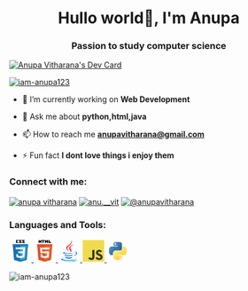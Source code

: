 <h1 align="center">Hullo world👋, I'm Anupa</h1>
<h3 align="center">Passion to study computer science</h3>
<a href="https://app.daily.dev/aaxell123"><img src="https://api.daily.dev/devcards/v2/KXMxpoaykGoeDkEutAuCe.png?r=gwk&type=default" width="356" alt="Anupa Vitharana's Dev Card"/></a>

<p align="left"> <a href="https://github.com/ryo-ma/github-profile-trophy"><img src="https://github-profile-trophy.vercel.app/?username=iam-anupa123" alt="iam-anupa123" /></a> </p>

- 🔭 I’m currently working on **Web Development**

- 💬 Ask me about **python,html,java**

- 📫 How to reach me **anupavitharana@gmail.com**

- ⚡ Fun fact **I dont love things i enjoy them**

<h3 align="left">Connect with me:</h3>
<p align="left">
<a href="https://linkedin.com/in/anupa vitharana" target="blank"><img align="center" src="https://raw.githubusercontent.com/rahuldkjain/github-profile-readme-generator/master/src/images/icons/Social/linked-in-alt.svg" alt="anupa vitharana" height="30" width="40" /></a>
<a href="https://instagram.com/anu.__vit" target="blank"><img align="center" src="https://raw.githubusercontent.com/rahuldkjain/github-profile-readme-generator/master/src/images/icons/Social/instagram.svg" alt="anu.__vit" height="30" width="40" /></a>
<a href="https://www.hackerrank.com/@anupavitharana" target="blank"><img align="center" src="https://raw.githubusercontent.com/rahuldkjain/github-profile-readme-generator/master/src/images/icons/Social/hackerrank.svg" alt="@anupavitharana" height="30" width="40" /></a>
</p>

<h3 align="left">Languages and Tools:</h3>
<p align="left"> <a href="https://www.w3schools.com/css/" target="_blank" rel="noreferrer"> <img src="https://raw.githubusercontent.com/devicons/devicon/master/icons/css3/css3-original-wordmark.svg" alt="css3" width="40" height="40"/> </a> <a href="https://www.w3.org/html/" target="_blank" rel="noreferrer"> <img src="https://raw.githubusercontent.com/devicons/devicon/master/icons/html5/html5-original-wordmark.svg" alt="html5" width="40" height="40"/> </a> <a href="https://www.java.com" target="_blank" rel="noreferrer"> <img src="https://raw.githubusercontent.com/devicons/devicon/master/icons/java/java-original.svg" alt="java" width="40" height="40"/> </a> <a href="https://developer.mozilla.org/en-US/docs/Web/JavaScript" target="_blank" rel="noreferrer"> <img src="https://raw.githubusercontent.com/devicons/devicon/master/icons/javascript/javascript-original.svg" alt="javascript" width="40" height="40"/> </a> <a href="https://www.python.org" target="_blank" rel="noreferrer"> <img src="https://raw.githubusercontent.com/devicons/devicon/master/icons/python/python-original.svg" alt="python" width="40" height="40"/> </a> </p>

<p><img align="center" src="https://github-readme-streak-stats.herokuapp.com/?user=iam-anupa123&" alt="iam-anupa123" /></p>

